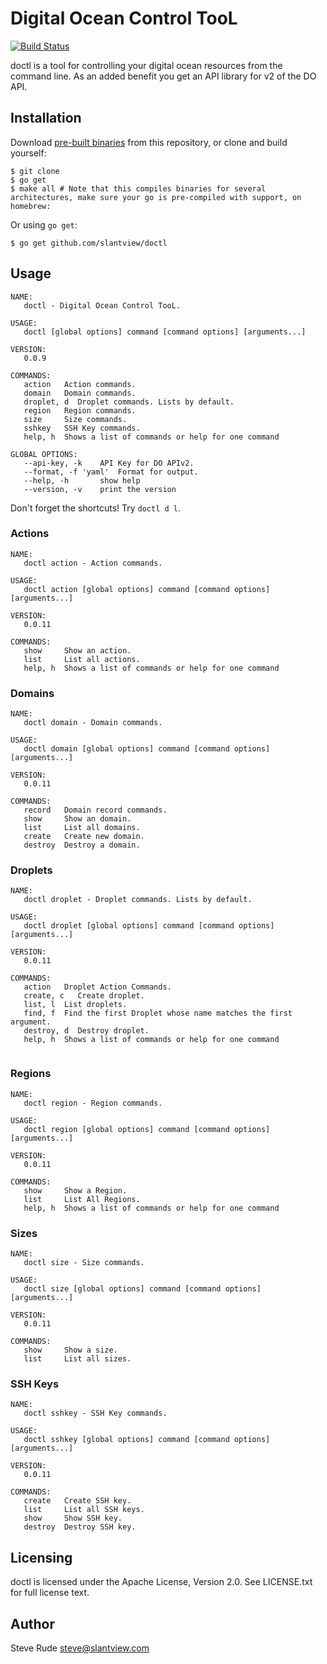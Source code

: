 # Digital Ocean Control TooL

[![Build Status](https://travis-ci.org/slantview/doctl.svg)](https://travis-ci.org/slantview/doctl)


doctl is a tool for controlling your digital ocean resources from the command line.  As an added benefit you get an API library for v2 of the DO API.

## Installation

Download [pre-built binaries](https://github.internal.digitalocean.com/phillip/doctl/releases) from this repository, or clone and build yourself:

```
$ git clone 
$ go get 
$ make all # Note that this compiles binaries for several architectures, make sure your go is pre-compiled with support, on homebrew: 
```

Or using `go get`:

```
$ go get github.com/slantview/doctl
```

## Usage

```
NAME:
   doctl - Digital Ocean Control TooL.

USAGE:
   doctl [global options] command [command options] [arguments...]

VERSION:
   0.0.9

COMMANDS:
   action   Action commands.
   domain   Domain commands.
   droplet, d  Droplet commands. Lists by default.
   region   Region commands.
   size     Size commands.
   sshkey   SSH Key commands.
   help, h  Shows a list of commands or help for one command
   
GLOBAL OPTIONS:
   --api-key, -k    API Key for DO APIv2.
   --format, -f 'yaml'  Format for output.
   --help, -h       show help
   --version, -v    print the version

```

Don't forget the shortcuts! Try `doctl d l`.

### Actions
```
NAME:
   doctl action - Action commands.

USAGE:
   doctl action [global options] command [command options] [arguments...]

VERSION:
   0.0.11

COMMANDS:
   show     Show an action.
   list     List all actions.
   help, h  Shows a list of commands or help for one command

```

### Domains
```
NAME:
   doctl domain - Domain commands.

USAGE:
   doctl domain [global options] command [command options] [arguments...]

VERSION:
   0.0.11

COMMANDS:
   record   Domain record commands.
   show     Show an domain.
   list     List all domains.
   create   Create new domain.
   destroy  Destroy a domain.

```

### Droplets
```
NAME:
   doctl droplet - Droplet commands. Lists by default.

USAGE:
   doctl droplet [global options] command [command options] [arguments...]

VERSION:
   0.0.11

COMMANDS:
   action   Droplet Action Commands.
   create, c   Create droplet.
   list, l  List droplets.
   find, f  Find the first Droplet whose name matches the first argument.
   destroy, d  Destroy droplet.
   help, h  Shows a list of commands or help for one command
   

```

### Regions
```
NAME:
   doctl region - Region commands.

USAGE:
   doctl region [global options] command [command options] [arguments...]

VERSION:
   0.0.11

COMMANDS:
   show     Show a Region.
   list     List All Regions.
   help, h  Shows a list of commands or help for one command
```

### Sizes
```
NAME:
   doctl size - Size commands.

USAGE:
   doctl size [global options] command [command options] [arguments...]

VERSION:
   0.0.11

COMMANDS:
   show     Show a size.
   list     List all sizes.
```

### SSH Keys
```
NAME:
   doctl sshkey - SSH Key commands.

USAGE:
   doctl sshkey [global options] command [command options] [arguments...]

VERSION:
   0.0.11

COMMANDS:
   create   Create SSH key.
   list     List all SSH keys.
   show     Show SSH key.
   destroy  Destroy SSH key.

```


## Licensing

doctl is licensed under the Apache License, Version 2.0. See LICENSE.txt for full license text.

## Author

Steve Rude <steve@slantview.com>
